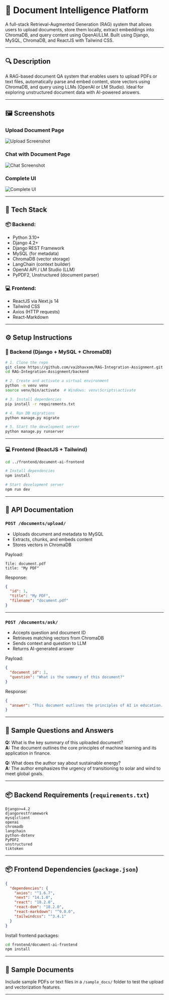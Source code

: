 
# 📄 Document Intelligence Platform

A full-stack Retrieval-Augmented Generation (RAG) system that allows users to upload documents, store them locally, extract embeddings into ChromaDB, and query content using OpenAI/LLM. Built using Django, MySQL, ChromaDB, and ReactJS with Tailwind CSS.

---

## 🔍 Description

A RAG-based document QA system that enables users to upload PDFs or text files, automatically parse and embed content, store vectors using ChromaDB, and query using LLMs (OpenAI or LM Studio). Ideal for exploring unstructured document data with AI-powered answers.

---

## 🖼️ Screenshots

### Upload Document Page  
![Upload Screenshot](./screenshot-1.png)

### Chat with Document Page  
![Chat Screenshot](./Screenshot-2.png)


### Complete UI
![Complete UI](./Screenshot-3.png)

---

## 🧰 Tech Stack

### 📦 Backend:
- Python 3.10+
- Django 4.2+
- Django REST Framework
- MySQL (for metadata)
- ChromaDB (vector storage)
- LangChain (context builder)
- OpenAI API / LM Studio (LLM)
- PyPDF2, Unstructured (document parser)

### 💻 Frontend:
- ReactJS via Next.js 14
- Tailwind CSS
- Axios (HTTP requests)
- React-Markdown

---

## ⚙️ Setup Instructions

### 🧠 Backend (Django + MySQL + ChromaDB)

```bash
# 1. Clone the repo
git clone https://github.com/vaibhavxom/RAG-Integration-Assignment.git
cd RAG-Integration-Assignment/backend

# 2. Create and activate a virtual environment
python -m venv venv
source venv/bin/activate  # Windows: venv\Scripts\activate

# 3. Install dependencies
pip install -r requirements.txt

# 4. Run DB migrations
python manage.py migrate

# 5. Start the development server
python manage.py runserver
```

---

### 💻 Frontend (ReactJS + Tailwind)

```bash
cd ../frontend/document-ai-frontend

# Install dependencies
npm install

# Start development server
npm run dev
```

---

## 📡 API Documentation

### `POST /documents/upload/`  
- Uploads document and metadata to MySQL  
- Extracts, chunks, and embeds content  
- Stores vectors in ChromaDB  

Payload:
```form-data
file: document.pdf  
title: "My PDF"
```

Response:
```json
{
  "id": 1,
  "title": "My PDF",
  "filename": "document.pdf"
}
```

---

### `POST /documents/ask/`  
- Accepts question and document ID  
- Retrieves matching vectors from ChromaDB  
- Sends context and question to LLM  
- Returns AI-generated answer  

Payload:
```json
{
  "document_id": 1,
  "question": "What is the summary of this document?"
}
```

Response:
```json
{
  "answer": "This document outlines the principles of AI in education..."
}
```

---

## 💬 Sample Questions and Answers

**Q:** What is the key summary of this uploaded document?  
**A:** The document outlines the core principles of machine learning and its application in finance.

**Q:** What does the author say about sustainable energy?  
**A:** The author emphasizes the urgency of transitioning to solar and wind to meet global goals.

---

## 📦 Backend Requirements (`requirements.txt`)

```text
Django>=4.2
djangorestframework
mysqlclient
openai
chromadb
langchain
python-dotenv
PyPDF2
unstructured
tiktoken
```

---

## 📦 Frontend Dependencies (`package.json`)

```json
{
  "dependencies": {
    "axios": "^1.6.7",
    "next": "14.1.0",
    "react": "18.2.0",
    "react-dom": "18.2.0",
    "react-markdown": "^9.0.0",
    "tailwindcss": "^3.4.1"
  }
}
```

Install frontend packages:

```bash
cd frontend/document-ai-frontend
npm install
```

---

## 📁 Sample Documents

Include sample PDFs or text files in a `/sample_docs/` folder to test the upload and vectorization features.

---

